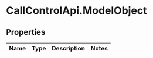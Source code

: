 # CallControlApi.ModelObject

## Properties
Name | Type | Description | Notes
------------ | ------------- | ------------- | -------------


